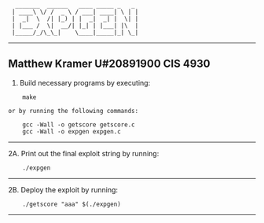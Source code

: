	  _______  ______   ____ _____ _   _ 
	 | ____\ \/ /  _ \ / ___| ____| \ | |
	 |  _|  \  /| |_) | |  _|  _| |  \| |
	 | |___ /  \|  __/| |_| | |___| |\  |
	 |_____/_/\_\_|    \____|_____|_| \_|                       
---
Matthew Kramer            U#20891900          CIS 4930
---

01. Build necessary programs by executing:
```
	make
```
    or by running the following commands:
```
	gcc -Wall -o getscore getscore.c
	gcc -Wall -o expgen expgen.c
```
---

2A. Print out the final exploit string by running:
```
	./expgen
```
---

2B. Deploy the exploit by running:
```
	./getscore "aaa" $(./expgen)
```
---
